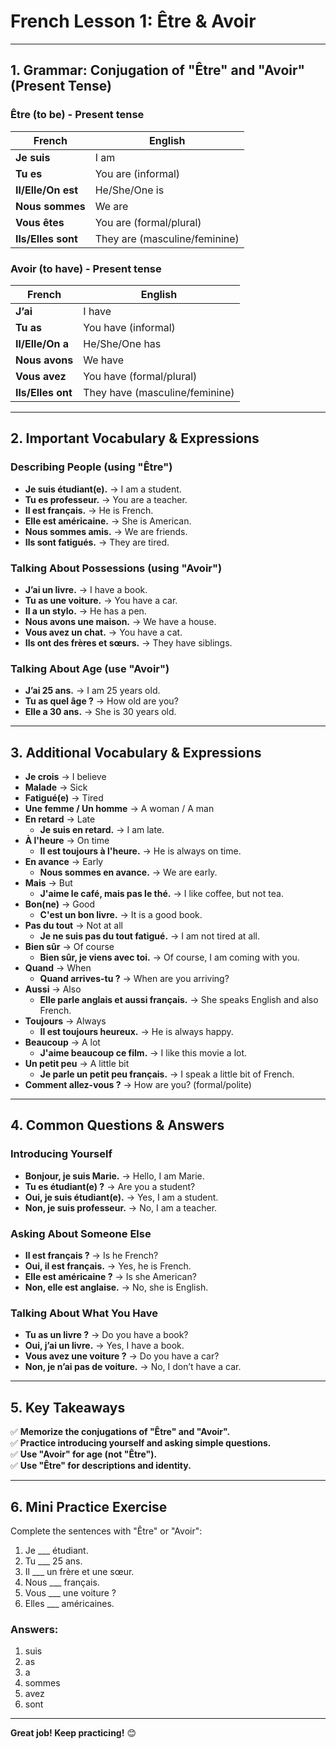 # French Lesson 1: Être & Avoir

---

## 1. Grammar: Conjugation of "Être" and "Avoir" (Present Tense)

### **Être (to be) - Present tense**
| French | English |
|--------|---------|
| **Je suis** | I am |
| **Tu es** | You are (informal) |
| **Il/Elle/On est** | He/She/One is |
| **Nous sommes** | We are |
| **Vous êtes** | You are (formal/plural) |
| **Ils/Elles sont** | They are (masculine/feminine) |

### **Avoir (to have) - Present tense**
| French | English |
|--------|---------|
| **J’ai** | I have |
| **Tu as** | You have (informal) |
| **Il/Elle/On a** | He/She/One has |
| **Nous avons** | We have |
| **Vous avez** | You have (formal/plural) |
| **Ils/Elles ont** | They have (masculine/feminine) |

---

## 2. Important Vocabulary & Expressions

### **Describing People (using "Être")**
- **Je suis étudiant(e).** → I am a student.  
- **Tu es professeur.** → You are a teacher.  
- **Il est français.** → He is French.  
- **Elle est américaine.** → She is American.  
- **Nous sommes amis.** → We are friends.  
- **Ils sont fatigués.** → They are tired.  

### **Talking About Possessions (using "Avoir")**
- **J’ai un livre.** → I have a book.  
- **Tu as une voiture.** → You have a car.  
- **Il a un stylo.** → He has a pen.  
- **Nous avons une maison.** → We have a house.  
- **Vous avez un chat.** → You have a cat.  
- **Ils ont des frères et sœurs.** → They have siblings.  

### **Talking About Age (use "Avoir")**
- **J’ai 25 ans.** → I am 25 years old.  
- **Tu as quel âge ?** → How old are you?  
- **Elle a 30 ans.** → She is 30 years old.  

---

## 3. Additional Vocabulary & Expressions

- **Je crois** → I believe  
- **Malade** → Sick  
- **Fatigué(e)** → Tired  
- **Une femme / Un homme** → A woman / A man  
- **En retard** → Late  
  - **Je suis en retard.** → I am late.  
- **À l'heure** → On time  
  - **Il est toujours à l'heure.** → He is always on time.  
- **En avance** → Early  
  - **Nous sommes en avance.** → We are early.  
- **Mais** → But  
  - **J'aime le café, mais pas le thé.** → I like coffee, but not tea.  
- **Bon(ne)** → Good  
  - **C'est un bon livre.** → It is a good book.  
- **Pas du tout** → Not at all  
  - **Je ne suis pas du tout fatigué.** → I am not tired at all.  
- **Bien sûr** → Of course  
  - **Bien sûr, je viens avec toi.** → Of course, I am coming with you.  
- **Quand** → When  
  - **Quand arrives-tu ?** → When are you arriving?  
- **Aussi** → Also  
  - **Elle parle anglais et aussi français.** → She speaks English and also French.  
- **Toujours** → Always  
  - **Il est toujours heureux.** → He is always happy.  
- **Beaucoup** → A lot  
  - **J'aime beaucoup ce film.** → I like this movie a lot.  
- **Un petit peu** → A little bit  
  - **Je parle un petit peu français.** → I speak a little bit of French.  
- **Comment allez-vous ?** → How are you? (formal/polite)  

---

## 4. Common Questions & Answers

### **Introducing Yourself**
- **Bonjour, je suis Marie.** → Hello, I am Marie.  
- **Tu es étudiant(e) ?** → Are you a student?  
- **Oui, je suis étudiant(e).** → Yes, I am a student.  
- **Non, je suis professeur.** → No, I am a teacher.  

### **Asking About Someone Else**
- **Il est français ?** → Is he French?  
- **Oui, il est français.** → Yes, he is French.  
- **Elle est américaine ?** → Is she American?  
- **Non, elle est anglaise.** → No, she is English.  

### **Talking About What You Have**
- **Tu as un livre ?** → Do you have a book?  
- **Oui, j’ai un livre.** → Yes, I have a book.  
- **Vous avez une voiture ?** → Do you have a car?  
- **Non, je n’ai pas de voiture.** → No, I don’t have a car.  

---

## 5. Key Takeaways
✅ **Memorize the conjugations of "Être" and "Avoir".**  
✅ **Practice introducing yourself and asking simple questions.**  
✅ **Use "Avoir" for age (not "Être").**  
✅ **Use "Être" for descriptions and identity.**  

---

## 6. Mini Practice Exercise
Complete the sentences with "Être" or "Avoir":

1. Je ___ étudiant.  
2. Tu ___ 25 ans.  
3. Il ___ un frère et une sœur.  
4. Nous ___ français.  
5. Vous ___ une voiture ?  
6. Elles ___ américaines.  

### **Answers:**
1) suis  
2) as  
3) a  
4) sommes  
5) avez  
6) sont  

---

**Great job! Keep practicing!** 😊
